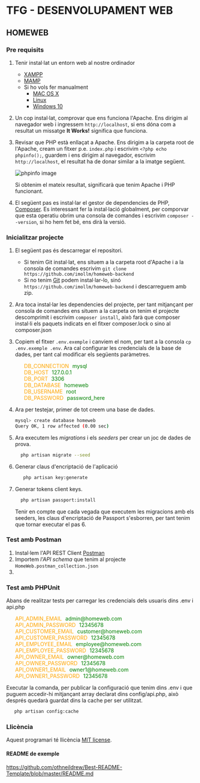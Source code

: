 # TFG - DESENVOLUPAMENT WEB
## HOMEWEB

### Pre requisits

1. Tenir instal·lat un entorn web al nostre ordinador
    - [XAMPP](https://www.apachefriends.org/es/download.html)
    - [MAMP](https://www.mamp.info/en/downloads/)
    - Si ho vols fer manualment 
       - [MAC OS X](https://getgrav.org/blog/macos-bigsur-apache-multiple-php-versions)
       - [Linux](https://www.digitalocean.com/community/tutorials/how-to-install-linux-apache-mysql-php-lamp-stack-on-ubuntu-20-04-es)
       - [Windows 10](https://codebriefly.com/how-to-setup-apache-php-mysql-on-windows-10/)


2. Un cop instal·lat, comprovar que ens funciona l'Apache. Ens dirigim al navegador web i ingressem `http://localhost`, si ens dóna com a resultat un missatge **It Works!** significa que funciona.


3. Revisar que PHP està enllaçat a Apache. Ens dirigim a la carpeta root de l'Apache, cream un fitxer p.e. `index.php` i escrivim `<?php echo phpinfo();`, guardem i ens dirigim al navegador, 
   escrivim `http://localhost`, el resultat ha de donar similar a la imatge següent.
   
    <p>
        <img src="https://upload.wikimedia.org/wikipedia/commons/b/b5/PHP_7.1_-_Example_phpinfo%28%29_Screen.png" alt="phpinfo image"/>
   </p>

    Si obtenim el mateix resultat, significarà que tenim Apache i PHP funcionant.


4. El següent pas es instal·lar el gestor de dependencies de PHP, [Composer](https://getcomposer.org/doc/00-intro.md). Es interessant fer la instal·lació globalment, per comporvar que esta operatiu obrim una consola de comandes i escrivim `composer --version`, si ho hem fet bé, ens dirà la versió.

### Inicialitzar projecte

1. El següent pas és descarregar el repositori.
    - Si tenim Git instal·lat, ens situem a la carpeta root d'Apache i a la consola de comandes escrivim `git clone https://github.com/imollm/homeweb-backend`
    - Si no tenim [Git](https://git-scm.com/downloads) podem instal·lar-lo, sinó `https://github.com/imollm/homeweb-backend` i descarreguem amb zip.
    

2. Ara toca instal·lar les dependencies del projecte, per tant mitjançant per consola de comandes ens situem a la carpeta on tenim el projecte descomprimit i escrivim `composer install`, això farà que composer instal·li els paquets indicats en el fitxer composer.lock o sino al composer.json


3. Copiem el fitxer `.env.exemple` i canviem el nom, per tant a la consola `cp .env.exemple .env`. Ara cal configurar les credencials de la base de dades, per tant cal modificar els següents paràmetres.

    <ul>
        <li style="list-style: none"><span style="color: orange">DB_CONNECTION</span><span style="color: white">=</span><span style="color: green">mysql</span></li>
        <li style="list-style: none"><span style="color: orange">DB_HOST</span><span style="color: white">=</span><span style="color: green">127.0.0.1</span></li>
       <li style="list-style: none"><span style="color: orange">DB_PORT</span><span style="color: white">=</span><span style="color: green">3306</span></li>
       <li style="list-style: none"><span style="color: orange">DB_DATABASE</span><span style="color: white">=</span><span style="color: green">homeweb</span></li>
       <li style="list-style: none"><span style="color: orange">DB_USERNAME</span><span style="color: white">=</span><span style="color: green">root</span></li>
       <li style="list-style: none"><span style="color: orange">DB_PASSWORD</span><span style="color: white">=</span><span style="color: green">password_here</span></li>
    </ul>



4. Ara per testejar, primer de tot creem una base de dades.
      ```sh
      mysql> create database homeweb
      Query OK, 1 row affected (0.00 sec)
      ```
   
5. Ara executem les *migrations* i els *seeders* per crear un joc de dades de prova.
    ```sh
      php artisan migrate --seed
    ```
6. Generar claus d'encriptació de l'aplicació
   ```sh
      php artisan key:generate
   ```

7. Generar tokens client keys.
    ```sh
      php artisan passport:install
    ```

   Tenir en compte que cada vegada que executem les migracions amb els seeders, les claus d'encriptació de Passport s'esborren, per tant tenim que tornar executar el pas 6.


### Test amb Postman
1. Instal·lem l'API REST Client [Postman](https://www.postman.com/downloads/)
2. Importem *l'API schema* que tenim al projecte `HomeWeb.postman_collection.json`
3. 

### Test amb PHPUnit
Abans de realitzar tests per carregar les credencials dels usuaris dins .env i api.php
<ul>
<li style="list-style: none"><span style="color: orange">API_ADMIN_EMAIL</span><span style="color: white">=</span><span style="color: green">admin@homeweb.com</span></li>
<li style="list-style: none"><span style="color: orange">API_ADMIN_PASSWORD</span><span style="color: white">=</span><span style="color: green">12345678</span></li>
<li style="list-style: none"><span style="color: orange">API_CUSTOMER_EMAIL</span><span style="color: white">=</span><span style="color: green">customer@homeweb.com</span></li>
<li style="list-style: none"><span style="color: orange">API_CUSTOMER_PASSWORD</span><span style="color: white">=</span><span style="color: green">12345678</span></li>
<li style="list-style: none"><span style="color: orange">API_EMPLOYEE_EMAIL</span><span style="color: white">=</span><span style="color: green">employee@homeweb.com</span></li>
<li style="list-style: none"><span style="color: orange">API_EMPLOYEE_PASSWORD</span><span style="color: white">=</span><span style="color: green">12345678</span></li>
<li style="list-style: none"><span style="color: orange">API_OWNER_EMAIL</span><span style="color: white">=</span><span style="color: green">owner@homeweb.com</span></li>
<li style="list-style: none"><span style="color: orange">API_OWNER_PASSWORD</span><span style="color: white">=</span><span style="color: green">12345678</span></li>
<li style="list-style: none"><span style="color: orange">API_OWNER1_EMAIL</span><span style="color: white">=</span><span style="color: green">owner1@homeweb.com</span></li>
<li style="list-style: none"><span style="color: orange">API_OWNER1_PASSWORD</span><span style="color: white">=</span><span style="color: green">12345678</span></li>
</ul>

Executar la comanda, per publicar la configuració que tenim dins .env i que puguem accedir-hi mitjançant array declarat dins config/api.php, això després quedarà guardat dins la cache per ser utilitzat.

   ```sh
      php artisan config:cache
   ```

### Llicència

Aquest programari té llicència [MIT license](https://opensource.org/licenses/MIT).

#### README de exemple
https://github.com/othneildrew/Best-README-Template/blob/master/README.md
